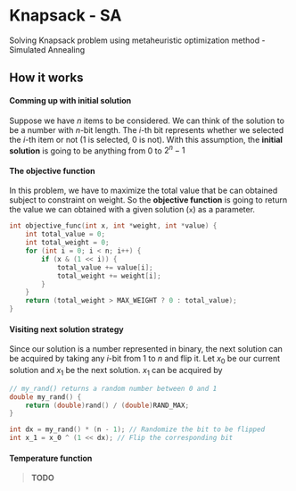 # Knapsack - SA
Solving Knapsack problem using metaheuristic optimization method - Simulated Annealing

## How it works
#### Comming up with initial solution
Suppose we have $n$ items to be considered. We can think of the solution to be a number with $n$-bit length. The $i$-th bit represents whether we selected
the $i$-th item or not (1 is selected, 0 is not). With this assumption, the **initial solution** is going to be 
anything from $0$ to $2^n - 1$


#### The objective function
In this problem, we have to maximize the total value that be can obtained subject to constraint on weight. So 
the **objective function** is going to return the value we can obtained with a given solution (`x`) as a parameter.

```c
int objective_func(int x, int *weight, int *value) {
    int total_value = 0;
    int total_weight = 0;
    for (int i = 0; i < n; i++) {
        if (x & (1 << i)) {
            total_value += value[i];
            total_weight += weight[i];
        }
    }
    return (total_weight > MAX_WEIGHT ? 0 : total_value);
}
```

#### Visiting next solution strategy
Since our solution is a number represented in binary, the next solution can be acquired by taking any $i$-bit 
from $1$ to $n$ and flip it. Let $x_0$ be our current solution and $x_1$ be the next solution. $x_1$ can be acquired 
by

```c
// my_rand() returns a random number between 0 and 1
double my_rand() {
    return (double)rand() / (double)RAND_MAX;
}

int dx = my_rand() * (n - 1); // Randomize the bit to be flipped
int x_1 = x_0 ^ (1 << dx); // Flip the corresponding bit
```

#### Temperature function
> **TODO**
